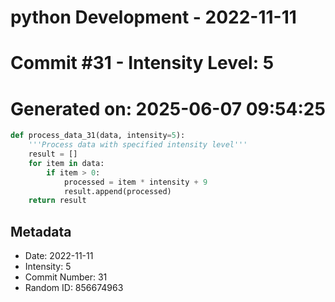 ﻿# python Development - 2022-11-11
# Commit #31 - Intensity Level: 5
# Generated on: 2025-06-07 09:54:25
```python
def process_data_31(data, intensity=5):
    '''Process data with specified intensity level'''
    result = []
    for item in data:
        if item > 0:
            processed = item * intensity + 9
            result.append(processed)
    return result
```
## Metadata
- Date: 2022-11-11
- Intensity: 5
- Commit Number: 31
- Random ID: 856674963
